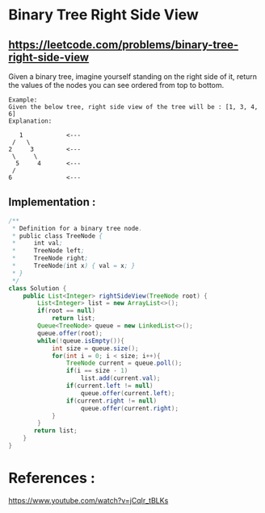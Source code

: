 # Binary Tree Right Side View
## https://leetcode.com/problems/binary-tree-right-side-view

Given a binary tree, imagine yourself standing on the right side of it, return the values of the nodes you can see ordered from top to bottom.

```
Example:
Given the below tree, right side view of the tree will be : [1, 3, 4, 6]
Explanation:

   1            <---
 /   \
2     3         <---
 \     \
  5     4       <---
 / 
6               <---
```

## Implementation :

```java
/**
 * Definition for a binary tree node.
 * public class TreeNode {
 *     int val;
 *     TreeNode left;
 *     TreeNode right;
 *     TreeNode(int x) { val = x; }
 * }
 */
class Solution {
    public List<Integer> rightSideView(TreeNode root) {
        List<Integer> list = new ArrayList<>();
        if(root == null)
            return list;
        Queue<TreeNode> queue = new LinkedList<>();
        queue.offer(root);
        while(!queue.isEmpty()){
            int size = queue.size();
            for(int i = 0; i < size; i++){
                TreeNode current = queue.poll();
                if(i == size - 1)
                    list.add(current.val);
                if(current.left != null)
                    queue.offer(current.left);
                if(current.right != null)
                    queue.offer(current.right);
            }
        }
       return list; 
    }
}
```

# References :
https://www.youtube.com/watch?v=jCqIr_tBLKs
